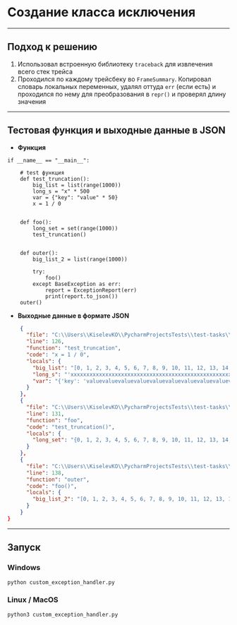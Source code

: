# Создание класса исключения

--- 

## Подход к решению 

1. Использовал встроенную библиотеку `traceback` для извлечения всего стек трейса
2. Проходился по каждому трейсбеку во `FrameSummary`. Копировал словарь локальных переменных, удалял оттуда `err` (если есть) и проходился по нему для преобразования в `repr()` и проверял длину значения
--- 
## Тестовая функция и выходные данные в JSON

- **Функция**
```python3 
if __name__ == "__main__":

    # test функция
    def test_truncation():
        big_list = list(range(1000))
        long_s = "x" * 500
        var = {"key": "value" * 50}
        x = 1 / 0


    def foo():
        long_set = set(range(1000))
        test_truncation()


    def outer():
        big_list_2 = list(range(1000))

        try:
            foo()
        except BaseException as err:
            report = ExceptionReport(err)
            print(report.to_json())
    outer()
```

- **Выходные данные в формате JSON**

```json
    {
      "file": "C:\\Users\\KiselevKO\\PycharmProjectsTests\\test-tasks\\prompai-tasks\\task2\\custom_exception_handler.py",
      "line": 126,
      "function": "test_truncation",
      "code": "x = 1 / 0",
      "locals": {
        "big_list": "[0, 1, 2, 3, 4, 5, 6, 7, 8, 9, 10, 11, 12, 13, 14, 15, 16, 17, 18, 19, 20, 21, 2...",
        "long_s": "'xxxxxxxxxxxxxxxxxxxxxxxxxxxxxxxxxxxxxxxxxxxxxxxxxxxxxxxxxxxxxxxxxxxxxxxxxxxxxxx...",
        "var": "{'key': 'valuevaluevaluevaluevaluevaluevaluevaluevaluevaluevaluevaluevaluevaluev...}"
      }
    },
    {
      "file": "C:\\Users\\KiselevKO\\PycharmProjectsTests\\test-tasks\\prompai-tasks\\task2\\custom_exception_handler.py",
      "line": 131,
      "function": "foo",
      "code": "test_truncation()",
      "locals": {
        "long_set": "{0, 1, 2, 3, 4, 5, 6, 7, 8, 9, 10, 11, 12, 13, 14, 15, 16, 17, 18, 19, 20, 21, 2...}"
      }
    },
    {
      "file": "C:\\Users\\KiselevKO\\PycharmProjectsTests\\test-tasks\\prompai-tasks\\task2\\custom_exception_handler.py",
      "line": 138,
      "function": "outer",
      "code": "foo()",
      "locals": {
        "big_list_2": "[0, 1, 2, 3, 4, 5, 6, 7, 8, 9, 10, 11, 12, 13, 14, 15, 16, 17, 18, 19, 20, 21, 2...]"
      }
    }
}
```
--- 

## Запуск

### Windows
```shell
python custom_exception_handler.py
```

### Linux / MacOS
```shell
python3 custom_exception_handler.py
```
